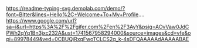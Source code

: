 https://readme-typing-svg.demolab.com/demo/?font=Bitter&lines=Hello%2C+Welcome+To+My+Profile....
https://www.google.com/url?sa=i&url=https%3A%2F%2Fgifer.com%2Fen%2F3AyY&psig=AOvVaw0JdCPWh2qYq1Bn3jxc232A&ust=1741567958294000&source=images&cd=vfe&opi=89978449&ved=0CBUQjRxqFwoTCLCS2q_k-4sDFQAAAAAdAAAAABAE
